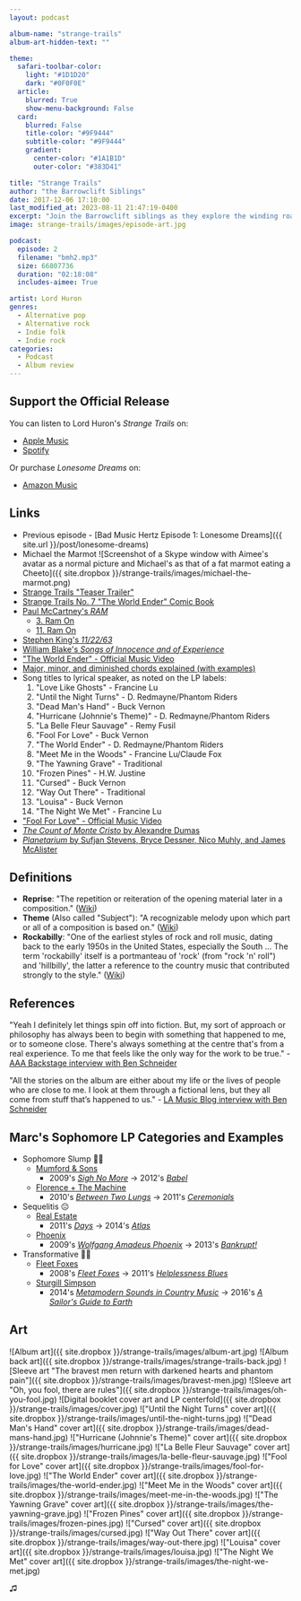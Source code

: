 ```yaml
---
layout: podcast

album-name: "strange-trails"
album-art-hidden-text: ""

theme:
  safari-toolbar-color:
    light: "#1D1D20"
    dark: "#0F0F0E"
  article:
    blurred: True
    show-menu-background: False
  card:
    blurred: False
    title-color: "#9F9444"
    subtitle-color: "#9F9444"
    gradient:
      center-color: "#1A1B1D"
      outer-color: "#383D41"

title: "Strange Trails"
author: "the Barrowclift Siblings"
date: 2017-12-06 17:10:00
last_modified_at: 2023-08-11 21:47:19-0400
excerpt: "Join the Barrowclift siblings as they explore the winding road of Lord Huron’s sophomore LP, “Strange Trails”."
image: strange-trails/images/episode-art.jpg

podcast:
  episode: 2
  filename: "bmh2.mp3"
  size: 66807736
  duration: "02:18:08"
  includes-aimee: True

artist: Lord Huron
genres:
  - Alternative pop
  - Alternative rock
  - Indie folk
  - Indie rock
categories:
  - Podcast
  - Album review
---
```


## Support the Official Release

You can listen to Lord Huron's *Strange Trails* on:

* [Apple Music](https://music.apple.com/us/album/strange-trails/962688212)
* [Spotify](https://open.spotify.com/album/3yoNZlqerJnsnMN5EDwwBS?si=9AyvoDQdQvyzLcIym-QSvg)

Or purchase *Lonesome Dreams* on:

* [Amazon Music](https://www.amazon.com/Strange-Trails-Lord-Huron/dp/B00TD5RSLW/ref=sr_1_1?crid=23T578N6BCFH8&keywords=Strange+trails&qid=1691261733&s=music&sprefix=strange+tra%2Cpopular%2C178&sr=1-1)

## Links

* Previous episode - [Bad Music Hertz Episode 1: Lonesome Dreams]({{ site.url }}/post/lonesome-dreams)
* Michael the Marmot ![Screenshot of a Skype window with Aimee's avatar as a normal picture and Michael's as that of a fat marmot eating a Cheeto]({{ site.dropbox }}/strange-trails/images/michael-the-marmot.png)
* [Strange Trails "Teaser Trailer"](https://www.youtube.com/watch?v=E-n6HR7lXLY)
* [Strange Trails No. 7 "The World Ender" Comic Book](https://www.merchbar.com/rock-alternative/lord-huron/lord-huron-strange-trails-comic-book)
* [Paul McCartney's *RAM*](https://itunes.apple.com/us/album/ram/id525824484)
    - [3. Ram On](https://www.youtube.com/watch?v=2Swl9Iqh6DQ)
    - [11. Ram On](https://www.youtube.com/watch?v=4Yv_Od1pPIE)
* [Stephen King's *11/22/63*](https://www.amazon.com/11-22-63-Stephen-King/dp/1501120603)
* [William Blake's *Songs of Innocence and of Experience*](https://en.wikipedia.org/wiki/Songs_of_Innocence_and_of_Experience)
* ["The World Ender" - Official Music Video](https://www.youtube.com/watch?v=-TGld4a5Mb4)
* [Major, minor, and diminished chords explained (with examples)](https://www.thoughtco.com/understanding-diminished-chords-2701092)
* Song titles to lyrical speaker, as noted on the LP labels:
    1. "Love Like Ghosts" - Francine Lu
    2. "Until the Night Turns" - D. Redmayne/Phantom Riders
    3. "Dead Man's Hand" - Buck Vernon
    4. "Hurricane (Johnnie's Theme)" - D. Redmayne/Phantom Riders
    5. "La Belle Fleur Sauvage" - Remy Fusil
    6. "Fool For Love" - Buck Vernon
    7. "The World Ender" - D. Redmayne/Phantom Riders
    8. "Meet Me in the Woods" - Francine Lu/Claude Fox
    9. "The Yawning Grave" - Traditional
    10. "Frozen Pines" - H.W. Justine
    11. "Cursed" - Buck Vernon
    12. "Way Out There" - Traditional
    13. "Louisa" - Buck Vernon
    14. "The Night We Met" - Francine Lu
* ["Fool For Love" - Official Music Video](https://www.youtube.com/watch?v=fl1FOuZnOAg)
* [*The Count of Monte Cristo* by Alexandre Dumas](https://www.amazon.com/dp/B00FMWDA8A/ref=dp-kindle-redirect?_encoding=UTF8&btkr=1)
* [*Planetarium* by Sufjan Stevens, Bryce Dessner, Nico Muhly, and James McAlister](https://itunes.apple.com/us/album/planetarium/id1214400194)

## Definitions

* __Reprise__: "The repetition or reiteration of the opening material later in a composition." ([Wiki](https://en.wikipedia.org/wiki/Reprise))
* __Theme__ (Also called "Subject"): "A recognizable melody upon which part or all of a composition is based on." ([Wiki](https://en.wikipedia.org/wiki/Subject_(music)))
* __Rockabilly__: "One of the earliest styles of rock and roll music, dating back to the early 1950s in the United States, especially the South ... The term 'rockabilly' itself is a portmanteau of 'rock' (from "rock 'n' roll") and 'hillbilly', the latter a reference to the country music that contributed strongly to the style." ([Wiki](https://en.wikipedia.org/wiki/Rockabilly))

## References

"Yeah I definitely let things spin off into fiction. But, my sort of approach or philosophy has always been to begin with something that happened to me, or to someone close. There's always something at the centre that's from a real experience. To me that feels like the only way for the work to be true." - [AAA Backstage interview with Ben Schneider](http://aaabackstage.com/interview-ben-schneider-lord-huron/)

"All the stories on the album are either about my life or the lives of people who are close to me. I look at them through a fictional lens, but they all come from stuff that’s happened to us." - [LA Music Blog interview with Ben Schneider](http://lamusicblog.com/2013/03/interview/ben-schneider-lord-huron/)

## Marc's Sophomore LP Categories and Examples

* Sophomore Slump 👎🏻
    - [Mumford & Sons](https://open.spotify.com/artist/3gd8FJtBJtkRxdfbTu19U2)
        * 2009's [*Sigh No More*](https://open.spotify.com/album/7GiLJfRPHARQrRJf01P2Tt) → 2012's [*Babel*](https://open.spotify.com/album/7rlmzEQPP4b6T6OhlnTdRn)
    - [Florence + The Machine](https://open.spotify.com/artist/1moxjboGR7GNWYIMWsRjgG)
        * 2010's [*Between Two Lungs*](https://open.spotify.com/album/1iA9sq6Ldnw1HP1YXpa8jh) → 2011's [*Ceremonials*](https://open.spotify.com/album/5DMgU1P55Su3EVXGvgID1p)
* Sequelitis 😐
    - [Real Estate](https://open.spotify.com/artist/41SQP16hv1TioVYqdckmxT)
        * 2011's [*Days*](https://open.spotify.com/album/7e6bDoD8VD0549bu69UTEF) → 2014's [*Atlas*](https://open.spotify.com/album/5k7WCAZPSbJYzjW5SCQ5sn)
    - [Phoenix](https://open.spotify.com/artist/1xU878Z1QtBldR7ru9owdU)
        * 2009's [*Wolfgang Amadeus Phoenix*](https://open.spotify.com/album/6YXmQrXOjJoMheJ2IA5NqK) → 2013's [*Bankrupt!*](https://open.spotify.com/album/6LWQbomcYVtk6GReV2ZXhC)
* Transformative 👍🏻
    - [Fleet Foxes](https://open.spotify.com/artist/4EVpmkEwrLYEg6jIsiPMIb)
        * 2008's [*Fleet Foxes*](https://open.spotify.com/album/6spTDEWQfiSsKjkR9NmuDX) → 2011's [*Helplessness Blues*](https://open.spotify.com/album/7LKzVm90JnhNMPF6qX21fS)
    - [Sturgill Simpson](https://open.spotify.com/artist/3vDpQbGnzRbRVirXlfQagB)
        * 2014's [*Metamodern Sounds in Country Music*](https://open.spotify.com/album/4makbOuLd5SUdyHMaNM1Ag) → 2016's [*A Sailor's Guide to Earth*](https://open.spotify.com/album/5I3UdCxtIh6hkQ7rMPUvA4)

## Art

![Album art]({{ site.dropbox }}/strange-trails/images/album-art.jpg)
![Album back art]({{ site.dropbox }}/strange-trails/images/strange-trails-back.jpg)
![Sleeve art "The bravest men return with darkened hearts and phantom pain"]({{ site.dropbox }}/strange-trails/images/bravest-men.jpg)
![Sleeve art "Oh, you fool, there are rules"]({{ site.dropbox }}/strange-trails/images/oh-you-fool.jpg)
![Digital booklet cover art and LP centerfold]({{ site.dropbox }}/strange-trails/images/cover.jpg)
!["Until the Night Turns" cover art]({{ site.dropbox }}/strange-trails/images/until-the-night-turns.jpg)
!["Dead Man's Hand" cover art]({{ site.dropbox }}/strange-trails/images/dead-mans-hand.jpg)
!["Hurricane (Johnnie's Theme)" cover art]({{ site.dropbox }}/strange-trails/images/hurricane.jpg)
!["La Belle Fleur Sauvage" cover art]({{ site.dropbox }}/strange-trails/images/la-belle-fleur-sauvage.jpg)
!["Fool for Love" cover art]({{ site.dropbox }}/strange-trails/images/fool-for-love.jpg)
!["The World Ender" cover art]({{ site.dropbox }}/strange-trails/images/the-world-ender.jpg)
!["Meet Me in the Woods" cover art]({{ site.dropbox }}/strange-trails/images/meet-me-in-the-woods.jpg)
!["The Yawning Grave" cover art]({{ site.dropbox }}/strange-trails/images/the-yawning-grave.jpg)
!["Frozen Pines" cover art]({{ site.dropbox }}/strange-trails/images/frozen-pines.jpg)
!["Cursed" cover art]({{ site.dropbox }}/strange-trails/images/cursed.jpg)
!["Way Out There" cover art]({{ site.dropbox }}/strange-trails/images/way-out-there.jpg)
!["Louisa" cover art]({{ site.dropbox }}/strange-trails/images/louisa.jpg)
!["The Night We Met" cover art]({{ site.dropbox }}/strange-trails/images/the-night-we-met.jpg)

♫︎